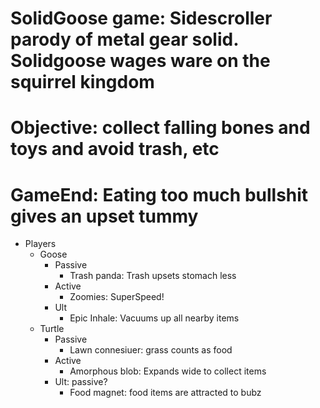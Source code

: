 # SolidGoose game: Sidescroller parody of metal gear solid. Solidgoose wages ware on the squirrel kingdom

# Objective: collect falling bones and toys and avoid trash, etc
# GameEnd: Eating too much bullshit gives an upset tummy

- Players
    - Goose
        - Passive
            - Trash panda: Trash upsets stomach less 
        - Active
            - Zoomies: SuperSpeed!
        - Ult
            - Epic Inhale: Vacuums up all nearby items
    -  Turtle
        - Passive
            - Lawn connesiuer: grass counts as food
        - Active
            - Amorphous blob: Expands wide to collect items
        - Ult: passive?
            - Food magnet: food items are attracted to bubz